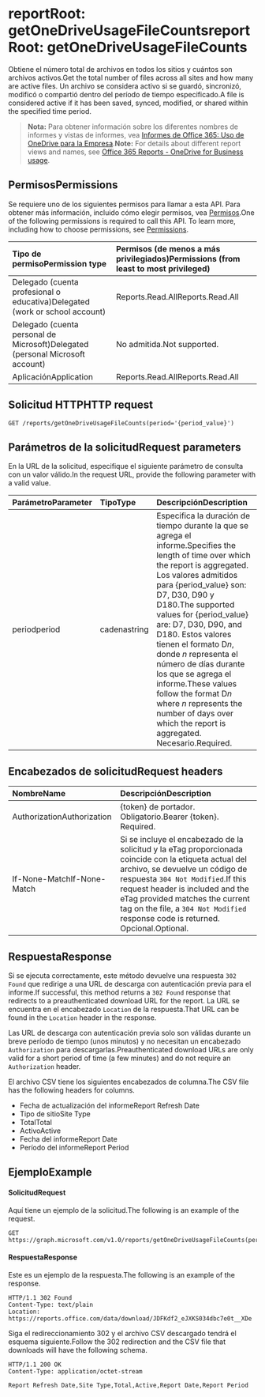 # <a name="reportroot-getonedriveusagefilecounts"></a><span data-ttu-id="ce0c2-101">reportRoot: getOneDriveUsageFileCounts</span><span class="sxs-lookup"><span data-stu-id="ce0c2-101">reportRoot: getOneDriveUsageFileCounts</span></span>

<span data-ttu-id="ce0c2-102">Obtiene el número total de archivos en todos los sitios y cuántos son archivos activos.</span><span class="sxs-lookup"><span data-stu-id="ce0c2-102">Get the total number of files across all sites and how many are active files.</span></span> <span data-ttu-id="ce0c2-103">Un archivo se considera activo si se guardó, sincronizó, modificó o compartió dentro del período de tiempo especificado.</span><span class="sxs-lookup"><span data-stu-id="ce0c2-103">A file is considered active if it has been saved, synced, modified, or shared within the specified time period.</span></span>

> <span data-ttu-id="ce0c2-104">**Nota:** Para obtener información sobre los diferentes nombres de informes y vistas de informes, vea [Informes de Office 365: Uso de OneDrive para la Empresa](https://support.office.com/client/OneDrive-for-Business-usage-0de3b312-c4e8-4e4b-a02d-32b2f726a680).</span><span class="sxs-lookup"><span data-stu-id="ce0c2-104">**Note:** For details about different report views and names, see [Office 365 Reports - OneDrive for Business usage](https://support.office.com/client/OneDrive-for-Business-usage-0de3b312-c4e8-4e4b-a02d-32b2f726a680).</span></span>

## <a name="permissions"></a><span data-ttu-id="ce0c2-105">Permisos</span><span class="sxs-lookup"><span data-stu-id="ce0c2-105">Permissions</span></span>

<span data-ttu-id="ce0c2-p102">Se requiere uno de los siguientes permisos para llamar a esta API. Para obtener más información, incluido cómo elegir permisos, vea [Permisos](../../../concepts/permissions_reference.md).</span><span class="sxs-lookup"><span data-stu-id="ce0c2-p102">One of the following permissions is required to call this API. To learn more, including how to choose permissions, see [Permissions](../../../concepts/permissions_reference.md).</span></span>

| <span data-ttu-id="ce0c2-108">Tipo de permiso</span><span class="sxs-lookup"><span data-stu-id="ce0c2-108">Permission type</span></span>                        | <span data-ttu-id="ce0c2-109">Permisos (de menos a más privilegiados)</span><span class="sxs-lookup"><span data-stu-id="ce0c2-109">Permissions (from least to most privileged)</span></span> |
| :------------------------------------- | :--------------------------------------- |
| <span data-ttu-id="ce0c2-110">Delegado (cuenta profesional o educativa)</span><span class="sxs-lookup"><span data-stu-id="ce0c2-110">Delegated (work or school account)</span></span>     | <span data-ttu-id="ce0c2-111">Reports.Read.All</span><span class="sxs-lookup"><span data-stu-id="ce0c2-111">Reports.Read.All</span></span>                         |
| <span data-ttu-id="ce0c2-112">Delegado (cuenta personal de Microsoft)</span><span class="sxs-lookup"><span data-stu-id="ce0c2-112">Delegated (personal Microsoft account)</span></span> | <span data-ttu-id="ce0c2-113">No admitida.</span><span class="sxs-lookup"><span data-stu-id="ce0c2-113">Not supported.</span></span>                           |
| <span data-ttu-id="ce0c2-114">Aplicación</span><span class="sxs-lookup"><span data-stu-id="ce0c2-114">Application</span></span>                            | <span data-ttu-id="ce0c2-115">Reports.Read.All</span><span class="sxs-lookup"><span data-stu-id="ce0c2-115">Reports.Read.All</span></span>                         |

## <a name="http-request"></a><span data-ttu-id="ce0c2-116">Solicitud HTTP</span><span class="sxs-lookup"><span data-stu-id="ce0c2-116">HTTP request</span></span>

<!-- { "blockType": "ignored" } --> 

```http
GET /reports/getOneDriveUsageFileCounts(period='{period_value}')
```

## <a name="request-parameters"></a><span data-ttu-id="ce0c2-117">Parámetros de la solicitud</span><span class="sxs-lookup"><span data-stu-id="ce0c2-117">Request parameters</span></span>

<span data-ttu-id="ce0c2-118">En la URL de la solicitud, especifique el siguiente parámetro de consulta con un valor válido.</span><span class="sxs-lookup"><span data-stu-id="ce0c2-118">In the request URL, provide the following parameter with a valid value.</span></span>

| <span data-ttu-id="ce0c2-119">Parámetro</span><span class="sxs-lookup"><span data-stu-id="ce0c2-119">Parameter</span></span> | <span data-ttu-id="ce0c2-120">Tipo</span><span class="sxs-lookup"><span data-stu-id="ce0c2-120">Type</span></span>   | <span data-ttu-id="ce0c2-121">Descripción</span><span class="sxs-lookup"><span data-stu-id="ce0c2-121">Description</span></span>                              |
| :-------- | :----- | :--------------------------------------- |
| <span data-ttu-id="ce0c2-122">period</span><span class="sxs-lookup"><span data-stu-id="ce0c2-122">period</span></span>    | <span data-ttu-id="ce0c2-123">cadena</span><span class="sxs-lookup"><span data-stu-id="ce0c2-123">string</span></span> | <span data-ttu-id="ce0c2-124">Especifica la duración de tiempo durante la que se agrega el informe.</span><span class="sxs-lookup"><span data-stu-id="ce0c2-124">Specifies the length of time over which the report is aggregated.</span></span> <span data-ttu-id="ce0c2-125">Los valores admitidos para {period_value} son: D7, D30, D90 y D180.</span><span class="sxs-lookup"><span data-stu-id="ce0c2-125">The supported values for {period_value} are: D7, D30, D90, and D180.</span></span> <span data-ttu-id="ce0c2-126">Estos valores tienen el formato D*n*, donde *n* representa el número de días durante los que se agrega el informe.</span><span class="sxs-lookup"><span data-stu-id="ce0c2-126">These values follow the format D*n* where *n* represents the number of days over which the report is aggregated.</span></span> <span data-ttu-id="ce0c2-127">Necesario.</span><span class="sxs-lookup"><span data-stu-id="ce0c2-127">Required.</span></span> |

## <a name="request-headers"></a><span data-ttu-id="ce0c2-128">Encabezados de solicitud</span><span class="sxs-lookup"><span data-stu-id="ce0c2-128">Request headers</span></span>

| <span data-ttu-id="ce0c2-129">Nombre</span><span class="sxs-lookup"><span data-stu-id="ce0c2-129">Name</span></span>          | <span data-ttu-id="ce0c2-130">Descripción</span><span class="sxs-lookup"><span data-stu-id="ce0c2-130">Description</span></span>                              |
| :------------ | :--------------------------------------- |
| <span data-ttu-id="ce0c2-131">Authorization</span><span class="sxs-lookup"><span data-stu-id="ce0c2-131">Authorization</span></span> | <span data-ttu-id="ce0c2-p104">{token} de portador. Obligatorio.</span><span class="sxs-lookup"><span data-stu-id="ce0c2-p104">Bearer {token}. Required.</span></span>                |
| <span data-ttu-id="ce0c2-134">If-None-Match</span><span class="sxs-lookup"><span data-stu-id="ce0c2-134">If-None-Match</span></span> | <span data-ttu-id="ce0c2-135">Si se incluye el encabezado de la solicitud y la eTag proporcionada coincide con la etiqueta actual del archivo, se devuelve un código de respuesta `304 Not Modified`.</span><span class="sxs-lookup"><span data-stu-id="ce0c2-135">If this request header is included and the eTag provided matches the current tag on the file, a `304 Not Modified` response code is returned.</span></span> <span data-ttu-id="ce0c2-136">Opcional.</span><span class="sxs-lookup"><span data-stu-id="ce0c2-136">Optional.</span></span> |

## <a name="response"></a><span data-ttu-id="ce0c2-137">Respuesta</span><span class="sxs-lookup"><span data-stu-id="ce0c2-137">Response</span></span>

<span data-ttu-id="ce0c2-138">Si se ejecuta correctamente, este método devuelve una respuesta `302 Found` que redirige a una URL de descarga con autenticación previa para el informe.</span><span class="sxs-lookup"><span data-stu-id="ce0c2-138">If successful, this method returns a `302 Found` response that redirects to a preauthenticated download URL for the report.</span></span> <span data-ttu-id="ce0c2-139">La URL se encuentra en el encabezado `Location` de la respuesta.</span><span class="sxs-lookup"><span data-stu-id="ce0c2-139">That URL can be found in the `Location` header in the response.</span></span>

<span data-ttu-id="ce0c2-140">Las URL de descarga con autenticación previa solo son válidas durante un breve período de tiempo (unos minutos) y no necesitan un encabezado `Authorization` para descargarlas.</span><span class="sxs-lookup"><span data-stu-id="ce0c2-140">Preauthenticated download URLs are only valid for a short period of time (a few minutes) and do not require an `Authorization` header.</span></span>

<span data-ttu-id="ce0c2-141">El archivo CSV tiene los siguientes encabezados de columna.</span><span class="sxs-lookup"><span data-stu-id="ce0c2-141">The CSV file has the following headers for columns.</span></span>

- <span data-ttu-id="ce0c2-142">Fecha de actualización del informe</span><span class="sxs-lookup"><span data-stu-id="ce0c2-142">Report Refresh Date</span></span>
- <span data-ttu-id="ce0c2-143">Tipo de sitio</span><span class="sxs-lookup"><span data-stu-id="ce0c2-143">Site Type</span></span>
- <span data-ttu-id="ce0c2-144">Total</span><span class="sxs-lookup"><span data-stu-id="ce0c2-144">Total</span></span>
- <span data-ttu-id="ce0c2-145">Activo</span><span class="sxs-lookup"><span data-stu-id="ce0c2-145">Active</span></span>
- <span data-ttu-id="ce0c2-146">Fecha del informe</span><span class="sxs-lookup"><span data-stu-id="ce0c2-146">Report Date</span></span>
- <span data-ttu-id="ce0c2-147">Período del informe</span><span class="sxs-lookup"><span data-stu-id="ce0c2-147">Report Period</span></span>

## <a name="example"></a><span data-ttu-id="ce0c2-148">Ejemplo</span><span class="sxs-lookup"><span data-stu-id="ce0c2-148">Example</span></span>

#### <a name="request"></a><span data-ttu-id="ce0c2-149">Solicitud</span><span class="sxs-lookup"><span data-stu-id="ce0c2-149">Request</span></span>

<span data-ttu-id="ce0c2-150">Aquí tiene un ejemplo de la solicitud.</span><span class="sxs-lookup"><span data-stu-id="ce0c2-150">The following is an example of the request.</span></span>

<!--{
  "blockType": "request",
  "isComposable": true,
  "name": "reportroot_getonedriveusagefilecounts"
}-->

```http
GET https://graph.microsoft.com/v1.0/reports/getOneDriveUsageFileCounts(period='D7')
```

#### <a name="response"></a><span data-ttu-id="ce0c2-151">Respuesta</span><span class="sxs-lookup"><span data-stu-id="ce0c2-151">Response</span></span>

<span data-ttu-id="ce0c2-152">Este es un ejemplo de la respuesta.</span><span class="sxs-lookup"><span data-stu-id="ce0c2-152">The following is an example of the response.</span></span>

<!-- {
  "blockType": "response",
  "truncated": true,
  "@odata.type": "microsoft.graph.report"
} -->

```http
HTTP/1.1 302 Found
Content-Type: text/plain
Location: https://reports.office.com/data/download/JDFKdf2_eJXKS034dbc7e0t__XDe
```

<span data-ttu-id="ce0c2-153">Siga el redireccionamiento 302 y el archivo CSV descargado tendrá el esquema siguiente.</span><span class="sxs-lookup"><span data-stu-id="ce0c2-153">Follow the 302 redirection and the CSV file that downloads will have the following schema.</span></span>

<!-- { "blockType": "ignored" } --> 

```http
HTTP/1.1 200 OK
Content-Type: application/octet-stream

Report Refresh Date,Site Type,Total,Active,Report Date,Report Period
```
